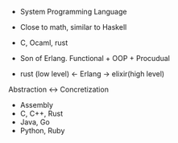 
- System Programming Language
- Close to math, similar to Haskell
- C, Ocaml, rust

- Son of Erlang. Functional + OOP + Procudual

-  rust (low level) <- Erlang -> elixir(high level)


Abstraction <-> Concretization
- Assembly
- C, C++, Rust
- Java, Go
- Python, Ruby